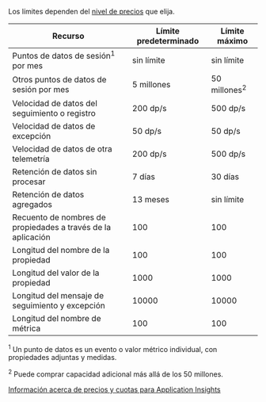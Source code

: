  Los límites dependen del [nivel de precios](http://azure.microsoft.com/pricing/details/application-insights/) que elija.

**Recurso** | **Límite predeterminado** | **Límite máximo**
-------- | ------------- | -------------
Puntos de datos de sesión<sup>1</sup> por mes | sin límite | sin límite
Otros puntos de datos de sesión por mes | 5 millones | 50 millones<sup>2</sup>
Velocidad de datos del seguimiento o registro | 200 dp/s | 500 dp/s
Velocidad de datos de excepción | 50 dp/s | 50 dp/s
Velocidad de datos de otra telemetría | 200 dp/s | 500 dp/s
Retención de datos sin procesar |7 días| 30 días
Retención de datos agregados | 13 meses | sin límite
Recuento de nombres de propiedades a través de la aplicación | 100 | 100
Longitud del nombre de la propiedad | 100 | 100
Longitud del valor de la propiedad | 1000 | 1000
Longitud del mensaje de seguimiento y excepción | 10000 | 10000
Longitud del nombre de métrica | 100 | 100

<sup>1</sup> Un punto de datos es un evento o valor métrico individual, con propiedades adjuntas y medidas.

<sup>2</sup> Puede comprar capacidad adicional más allá de los 50 millones.
 
[Información acerca de precios y cuotas para Application Insights](app-insights-pricing.md)

<!---HONumber=Oct15_HO3-->